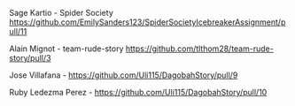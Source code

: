 Sage Kartio - Spider Society https://github.com/EmilySanders123/SpiderSocietyIcebreakerAssignment/pull/11

Alain Mignot - team-rude-story https://github.com/tlthom28/team-rude-story/pull/3

Jose Villafana - https://github.com/Uli115/DagobahStory/pull/9

Ruby Ledezma Perez - https://github.com/Uli115/DagobahStory/pull/10
